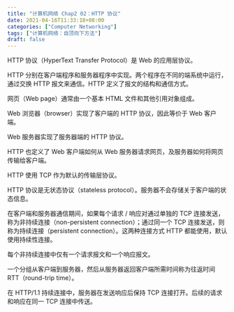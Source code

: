 ```yaml
---
title: "计算机网络 Chap2 02：HTTP 协议"
date: 2021-04-16T11:33:18+08:00
categories: ["Computer Networking"]
tags: ["计算机网络：自顶向下方法"]
draft: false
---
```


HTTP 协议（HyperText Transfer Protocol）是 Web 的应用层协议。

HTTP 分别在客户端程序和服务器程序中实现。两个程序在不同的端系统中运行，通过交换 HTTP 报文来通信。HTTP 定义了报文的结构和通信方式。

<!--more-->

网页（Web page）通常由一个基本 HTML 文件和其他引用对象组成。

Web 浏览器（browser）实现了客户端的 HTTP 协议，因此等价于 Web 客户端。

Web 服务器实现了服务器端的 HTTP 协议。

HTTP 也定义了 Web 客户端如何从 Web 服务器请求网页，及服务器如何将网页传输给客户端。

HTTP 使用 TCP 作为默认的传输层协议。

HTTP 协议是无状态协议（stateless protocol）。服务器不会存储关于客户端的状态信息。

在客户端和服务器通信期间，如果每个请求 / 响应对通过单独的 TCP 连接发送，称为非持续连接（non-persistent connection）；通过同一个 TCP 连接发送，则称为持续连接（persistent connection）。这两种连接方式 HTTP 都能使用，默认使用持续性连接。

每个非持续连接中仅有一个请求报文和一个响应报文。

一个分组从客户端到服务器，然后从服务器返回客户端所需时间称为往返时间 RTT（round-trip time）。

在 HTTP/1.1 持续连接中，服务器在发送响应后保持 TCP 连接打开。后续的请求和响应在同一 TCP 连接中传送。